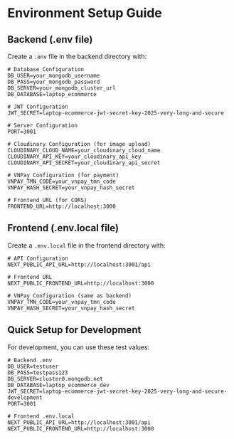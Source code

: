 # Environment Setup Guide

## Backend (.env file)

Create a `.env` file in the backend directory with:

```env
# Database Configuration
DB_USER=your_mongodb_username
DB_PASS=your_mongodb_password
DB_SERVER=your_mongodb_cluster_url
DB_DATABASE=laptop_ecommerce

# JWT Configuration
JWT_SECRET=laptop-ecommerce-jwt-secret-key-2025-very-long-and-secure

# Server Configuration
PORT=3001

# Cloudinary Configuration (for image upload)
CLOUDINARY_CLOUD_NAME=your_cloudinary_cloud_name
CLOUDINARY_API_KEY=your_cloudinary_api_key
CLOUDINARY_API_SECRET=your_cloudinary_api_secret

# VNPay Configuration (for payment)
VNPAY_TMN_CODE=your_vnpay_tmn_code
VNPAY_HASH_SECRET=your_vnpay_hash_secret

# Frontend URL (for CORS)
FRONTEND_URL=http://localhost:3000
```

## Frontend (.env.local file)

Create a `.env.local` file in the frontend directory with:

```env
# API Configuration
NEXT_PUBLIC_API_URL=http://localhost:3001/api

# Frontend URL
NEXT_PUBLIC_FRONTEND_URL=http://localhost:3000

# VNPay Configuration (same as backend)
VNPAY_TMN_CODE=your_vnpay_tmn_code
VNPAY_HASH_SECRET=your_vnpay_hash_secret
```

## Quick Setup for Development

For development, you can use these test values:

```env
# Backend .env
DB_USER=testuser
DB_PASS=testpass123
DB_SERVER=cluster0.mongodb.net
DB_DATABASE=laptop_ecommerce_dev
JWT_SECRET=laptop-ecommerce-jwt-secret-key-2025-very-long-and-secure-development
PORT=3001
```

```env
# Frontend .env.local
NEXT_PUBLIC_API_URL=http://localhost:3001/api
NEXT_PUBLIC_FRONTEND_URL=http://localhost:3000
``` 